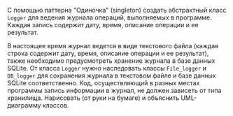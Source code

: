 С помощью паттерна "Одиночка" (singleton) создать абстрактный класс `Logger` для ведения журнала операций, выполняемых в программе. Каждая запись содержит дату, время, описание операции и ее результат.

В настоящее время журнал ведется в виде текстового файла (каждая строка содержит дату, время, описание операции и ее результат), также необходимо предусмотреть хранение журнала в базе данных SQLite. 
От класса `Logger` нужно наследовать классы `File_logger` и `DB_logger` для сохранения журнала в текстовом файле и базе данных SQLite соответственно.
Код, осуществляющий в разных местах программы запись информации в журнал, не должен зависеть от типа хранилища.
Нарисовать (от руки на бумаге) и объяснить UML-диаграмму классов.
